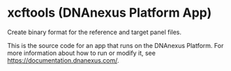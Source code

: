 <!-- dx-header -->
# xcftools (DNAnexus Platform App)

Create binary format for the reference and target panel files.

This is the source code for an app that runs on the DNAnexus Platform.
For more information about how to run or modify it, see
https://documentation.dnanexus.com/.
<!-- /dx-header -->

<!-- Insert a description of your app here -->

<!--
TODO: This app directory was automatically generated by dx-app-wizard;
please edit this Readme.md file to include essential documentation about
your app that would be helpful to users. (Also see the
Readme.developer.md.) Once you're done, you can remove these TODO
comments.

For more info, see https://documentation.dnanexus.com/developer.
-->
